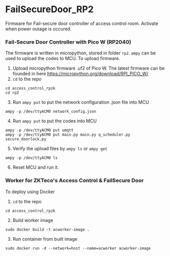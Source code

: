 # FailSecureDoor_RP2
Firmware for Fail-secure door controller of access control room. Activate when power outage is occured.

### Fail-Secure Door Controller with Pico W (RP2040)
The firmware is written in micropython, stored in folder `rp2`. `ampy` can be used to upload the codes to MCU.
To upload firmware.
1. Upload micropython firmware .uf2 of Pico W. The latest firmware can be founded in here
    https://micropython.org/download/RPI_PICO_W/
2. `cd` to the repo
```
cd access_control_rpzk
cd rp2
```
3. Run `ampy put` to put the network configuration .json file into MCU
```
ampy -p /dev/ttyACM0 network_config.json
```
4. Run `ampy put` to put the codes into MCU
```
ampy -p /dev/ttyACM0 put umqtt 
ampy -p /dev/ttyACM0 put main.py main.py q_scheduler.py secure_doorlock.py
```
5. Verify the upload files by `ampy ls` or `ampy get`
```
ampy -p /dev/ttyACM0 ls
```
6. Reset MCU and run it.




### Worker for ZKTeco's Access Control & FailSecure Door
To deploy using Docker
1. `cd` to the repo
```
cd access_control_rpzk
```
2. Build worker image
```
sudo docker build -t acworker-image .
```
3. Run container from built image
```
sudo docker run -d --network=host --name=acworker acworker-image
```
